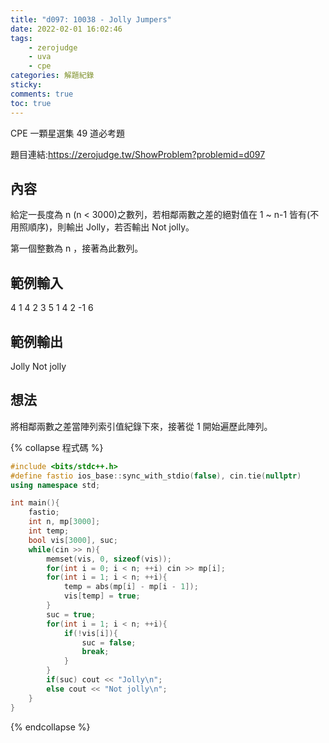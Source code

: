 ```yaml
---
title: "d097: 10038 - Jolly Jumpers"
date: 2022-02-01 16:02:46
tags:
    - zerojudge
    - uva
    - cpe
categories: 解題紀錄
sticky: 
comments: true
toc: true
---
```

CPE 一顆星選集 49 道必考題
<!--more-->
題目連結:https://zerojudge.tw/ShowProblem?problemid=d097
## 內容
給定一長度為 n (n < 3000)之數列，若相鄰兩數之差的絕對值在 1 ~ n-1 皆有(不用照順序)，則輸出 Jolly，若否輸出 Not jolly。

第一個整數為 n ，接著為此數列。
## 範例輸入
4 1 4 2 3
5 1 4 2 -1 6
## 範例輸出
Jolly
Not jolly
## 想法
將相鄰兩數之差當陣列索引值紀錄下來，接著從 1 開始遍歷此陣列。

{% collapse 程式碼 %}
```cpp
#include <bits/stdc++.h>
#define fastio ios_base::sync_with_stdio(false), cin.tie(nullptr)
using namespace std;

int main(){
    fastio;
    int n, mp[3000];
    int temp;
    bool vis[3000], suc;
    while(cin >> n){
        memset(vis, 0, sizeof(vis));
        for(int i = 0; i < n; ++i) cin >> mp[i];
        for(int i = 1; i < n; ++i){
            temp = abs(mp[i] - mp[i - 1]);
            vis[temp] = true;
        }
        suc = true;
        for(int i = 1; i < n; ++i){
            if(!vis[i]){
                suc = false;
                break;
            }
        }
        if(suc) cout << "Jolly\n";
        else cout << "Not jolly\n";
    }
}
```
{% endcollapse %}